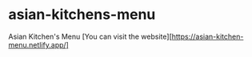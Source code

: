 # asian-kitchens-menu
Asian Kitchen's Menu
[You can visit the website][https://asian-kitchen-menu.netlify.app/]
